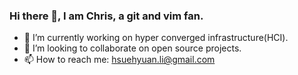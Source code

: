 ### Hi there 👋, I am Chris, a git and vim fan.

- 🔭 I’m currently working on hyper converged infrastructure(HCI).
- 👯 I’m looking to collaborate on open source projects.
- 📫 How to reach me: hsuehyuan.li@gmail.com
<!--
**xueyuanl/xueyuanl** is a ✨ _special_ ✨ repository because its `README.md` (this file) appears on your GitHub profile.

Here are some ideas to get you started:

- 🔭 I’m currently working on ...
- 🌱 I’m currently learning ...
- 👯 I’m looking to collaborate on ...
- 🤔 I’m looking for help with ...
- 💬 Ask me about ...
- 📫 How to reach me: ...
- 😄 Pronouns: ...
- ⚡ Fun fact: ...
-->
